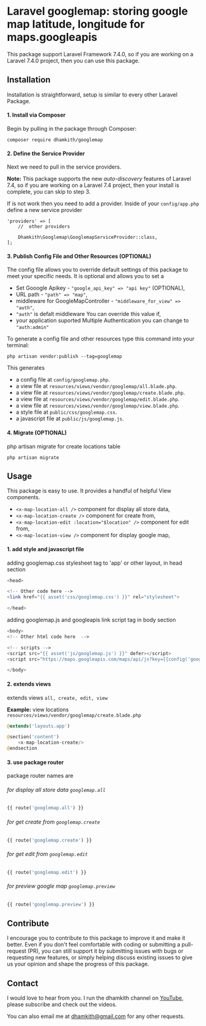 # Laravel googlemap: storing google map latitude, longitude for maps.googleapis

This package support Laravel Framework 7.4.0, so if you are working on a Laravel 7.4.0 project, then you 
can use this package.


## Installation

Installation is straightforward, setup is similar to every other Laravel Package.

#### 1. Install via Composer

Begin by pulling in the package through Composer:

```
composer require dhamkith/googlemap
```

#### 2. Define the Service Provider

Next we need to pull in the service providers.

**Note:** This package supports the new _auto-discovery_ features of Laravel 7.4, so if you are working on a Laravel 7.4 project, then your install is complete, you can skip to step 3.

If is not work then you need to add a provider. Inside of your `config/app.php` define a new service provider

```
'providers' => [
	//  other providers

	Dhamkith\Googlemap\GooglemapServiceProvider::class,
];
```

#### 3. Publish Config File and Other Resources (OPTIONAL)

The config file allows you to override default settings of this package to meet your specific needs. It is optional and allows you to set a 

* Set Gooogle Apikey - `"google_api_key" => "api key"` (OPTIONAL),
* URL path - `"path" => "map"`,
* middleware for GoogleMapController - `"middleware_for_view" => "auth"`, 
* `"auth"` is defalt middleware You can override this value if,
* your application suported Multiple Authentication you can change to `"auth:admin"` 

To generate a config file and other resources type this command into your terminal:

```
php artisan vendor:publish --tag=googlemap
```

This generates 

* a config file at `config/googlemap.php`.
* a view file at `resources/views/vendor/googlemap/all.blade.php`.
* a view file at `resources/views/vendor/googlemap/create.blade.php`.
* a view file at `resources/views/vendor/googlemap/edit.blade.php`.
* a view file at `resources/views/vendor/googlemap/view.blade.php`.
* a style file at `public/css/googlemap.css`.
* a javascript file at `public/js/googlemap.js`.
 
#### 4. Migrate (OPTIONAL)

php artisan migrate for create locations table

```
php artisan migrate
```

## Usage

This package is easy to use. It provides a handful of helpful View components. 

* `<x-map-location-all />` component for display all store data,
* `<x-map-location-create />` component for create from,
* `<x-map-location-edit :location="$location" />` component for edit from,
* `<x-map-location-view />` component for display google map,



#### 1. add style and javascript file

adding googlemap.css stylesheet tag to 'app' or other layout, in head section 

```php
<head>

<!-- Other code here -->
<link href="{{ asset('css/googlemap.css') }}" rel="stylesheet">

</head>
```

adding googlemap.js and googleapis link script tag in body section 

```php
<body>
<!-- Other html code here  -->

<!-- scripts -->
<script src="{{ asset('js/googlemap.js') }}" defer></script>
<script src="https://maps.googleapis.com/maps/api/js?key={{config('googlemap')['google_api_key']}}&callback=initMap" async defer></script>

</body>
```

#### 2. extends views

extends views `all, create, edit, view`

**Example:** view locations `resources/views/vendor/googlemap/create.blade.php` 

```php 
@extends('layouts.app')

@section('content')
    <x-map-location-create/>
@endsection
```

#### 3. use package router

package router names are 
###### for display all store data `googlemap.all` 
```php 
{{ route('googlemap.all') }}
```
###### for get create from `googlemap.create`
```php 
{{ route('googlemap.create') }}
```
###### for get edit from `googlemap.edit`
```php 
{{ route('googlemap.edit') }}
```  
###### for preview google map `googlemap.preview`
```php 
{{ route('googlemap.preview') }}
```

## Contribute

I encourage you to contribute to this package to improve it and make it better. Even if you don't feel comfortable with coding or submitting a pull-request (PR), you can still support it by submitting issues with bugs or requesting new features, or simply helping discuss existing issues to give us your opinion and shape the progress of this package. 

## Contact

I would love to hear from you. I run the dhamkith channel on [YouTube](https://www.youtube.com/user/dhamkith/videos), please subscribe and check out the videos.

You can also email me at dhamkith@gmail.com for any other requests.
 




